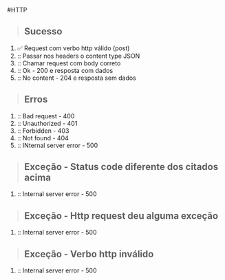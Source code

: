 #HTTP

> ## Sucesso
1. :white_check_mark: Request com verbo http válido (post)
2. :: Passar nos headers o content type JSON
3. :: Chamar request com body correto
4. :: Ok - 200 e resposta com dados
5. :: No content - 204 e resposta sem dados

> ## Erros
1. :: Bad request - 400
2. :: Unauthorized - 401
3. :: Forbidden - 403
4. :: Not found - 404
5. :: INternal server error - 500

> ## Exceção - Status code diferente dos citados acima
1. :: Internal server error - 500

> ## Exceção - Http request deu alguma exceção
1. :: Internal server error - 500

> ## Exceção - Verbo http inválido
1. :: Internal server error - 500